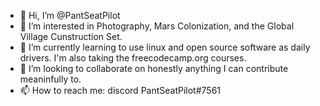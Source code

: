 - 👋 Hi, I’m @PantSeatPilot
- 👀 I’m interested in Photography, Mars Colonization, and the Global Village Cunstruction Set.
- 🌱 I’m currently learning to use linux and open source software as daily drivers. I'm also taking the freecodecamp.org courses.
- 💞️ I’m looking to collaborate on honestly anything I can contribute meaninfully to.
- 📫 How to reach me: discord PantSeatPilot#7561

<!---
PantSeatPilot/PantSeatPilot is a ✨ special ✨ repository because its `README.md` (this file) appears on your GitHub profile.
You can click the Preview link to take a look at your changes.
--->
